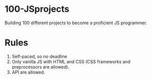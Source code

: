# 100-JSprojects
Building 100 different projects to become a proficient JS programmer.

# Rules

1. Self-paced, so no deadline
2. Only vanilla JS with HTML and CSS (CSS frameworks and preprocessors are allowed).
3. API are allowed.
